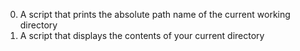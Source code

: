 0. A script that prints the absolute path name of the current working directory
1. A script that displays the contents of your current directory
